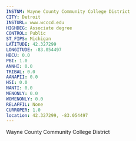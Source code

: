 ```yaml
---
INSTNM: Wayne County Community College District
CITY: Detroit
INSTURL: www.wcccd.edu
HIGHDEG: Associate degree
CONTROL: Public
ST_FIPS: Michigan
LATITUDE: 42.327299
LONGITUDE: -83.054497
HBCU: 0.0
PBI: 1.0
ANNHI: 0.0
TRIBAL: 0.0
AANAPII: 0.0
HSI: 0.0
NANTI: 0.0
MENONLY: 0.0
WOMENONLY: 0.0
RELAFFIL: None
CURROPER: 1.0
location: 42.327299, -83.054497
---
```

Wayne County Community College District